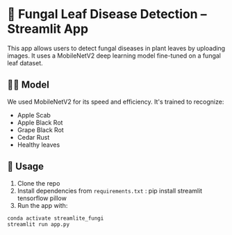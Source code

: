 # 🍄 Fungal Leaf Disease Detection – Streamlit App

This app allows users to detect fungal diseases in plant leaves by uploading images. It uses a MobileNetV2 deep learning model fine-tuned on a fungal leaf dataset.

## 👨‍🔬 Model

We used MobileNetV2 for its speed and efficiency. It's trained to recognize:

- Apple Scab
- Apple Black Rot
- Grape Black Rot
- Cedar Rust
- Healthy leaves

## 🚀 Usage

1. Clone the repo
2. Install dependencies from `requirements.txt` : pip install streamlit tensorflow pillow
3. Run the app with:

```bash
conda activate streamlite_fungi
streamlit run app.py
